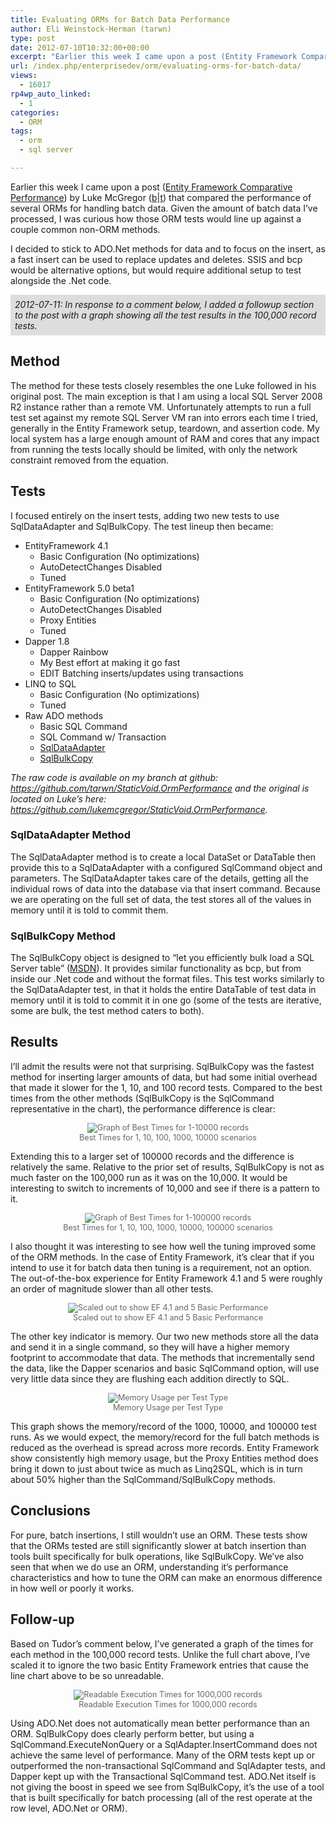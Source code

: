 ```yaml
---
title: Evaluating ORMs for Batch Data Performance
author: Eli Weinstock-Herman (tarwn)
type: post
date: 2012-07-10T10:32:00+00:00
excerpt: "Earlier this week I came upon a post (Entity Framework Comparative Performance) by Luke McGregor that compared the performance of several ORMs for handling batch data. Given the amount of batch data I've processed, I was curious how those ORM tests would line up against a couple common non-ORM methods."
url: /index.php/enterprisedev/orm/evaluating-orms-for-batch-data/
views:
  - 16017
rp4wp_auto_linked:
  - 1
categories:
  - ORM
tags:
  - orm
  - sql server

---
```

Earlier this week I came upon a post ([Entity Framework Comparative Performance][1]) by Luke McGregor ([b][2]|[t][3]) that compared the performance of several ORMs for handling batch data. Given the amount of batch data I&#8217;ve processed, I was curious how those ORM tests would line up against a couple common non-ORM methods.

I decided to stick to ADO.Net methods for data and to focus on the insert, as a fast insert can be used to replace updates and deletes. SSIS and bcp would be alternative options, but would require additional setup to test alongside the .Net code.

<div style="background-color: #dddddd; font-style: italic; padding: .5em; margin: bottom: .5em">
  2012-07-11: In response to a comment below, I added a followup section to the post with a graph showing all the test results in the 100,000 record tests.
</div>

## Method

The method for these tests closely resembles the one Luke followed in his original post. The main exception is that I am using a local SQL Server 2008 R2 instance rather than a remote VM. Unfortunately attempts to run a full test set against my remote SQL Server VM ran into errors each time I tried, generally in the Entity Framework setup, teardown, and assertion code. My local system has a large enough amount of RAM and cores that any impact from running the tests locally should be limited, with only the network constraint removed from the equation.

## Tests

I focused entirely on the insert tests, adding two new tests to use SqlDataAdapter and SqlBulkCopy. The test lineup then became:

  * EntityFramework 4.1 
      * Basic Configuration (No optimizations)
      * AutoDetectChanges Disabled
      * Tuned
  * EntityFramework 5.0 beta1 
      * Basic Configuration (No optimizations)
      * AutoDetectChanges Disabled
      * Proxy Entities
      * Tuned
  * Dapper 1.8 
      * Dapper Rainbow
      * My Best effort at making it go fast
      * EDIT Batching inserts/updates using transactions
  * LINQ to SQL 
      * Basic Configuration (No optimizations)
      * Tuned
  * Raw ADO methods 
      * Basic SQL Command
      * SQL Command w/ Transaction
      * [SqlDataAdapter][4]
      * [SqlBulkCopy][5]

_The raw code is available on my branch at github: <https://github.com/tarwn/StaticVoid.OrmPerformance> and the original is located on Luke&#8217;s here: <https://github.com/lukemcgregor/StaticVoid.OrmPerformance>._

### SqlDataAdapter Method

The SqlDataAdapter method is to create a local DataSet or DataTable then provide this to a SqlDataAdapter with a configured SqlCommand object and parameters. The SqlDataAdapter takes care of the details, getting all the individual rows of data into the database via that insert command. Because we are operating on the full set of data, the test stores all of the values in memory until it is told to commit them.

### SqlBulkCopy Method

The SqlBulkCopy object is designed to &#8220;let you efficiently bulk load a SQL Server table&#8221; ([MSDN][6]). It provides similar functionality as bcp, but from inside our .Net code and without the format files. This test works similarly to the SqlDataAdapter test, in that it holds the entire DataTable of test data in memory until it is told to commit it in one go (some of the tests are iterative, some are bulk, the test method caters to both).

## Results

I&#8217;ll admit the results were not that surprising. SqlBulkCopy was the fastest method for inserting larger amounts of data, but had some initial overhead that made it slower for the 1, 10, and 100 record tests. Compared to the best times from the other methods (SqlBulkCopy is the SqlCommand representative in the chart), the performance difference is clear:

<div style="color: #666666; text-align: center; font-size: 90%">
  <img src="http://www.tiernok.com/LTDBlog/ORM/Graph-1.png" alt="Graph of Best Times for 1-10000 records" /><br /> Best Times for 1, 10, 100, 1000, 10000 scenarios
</div>

Extending this to a larger set of 100000 records and the difference is relatively the same. Relative to the prior set of results, SqlBulkCopy is not as much faster on the 100,000 run as it was on the 10,000. It would be interesting to switch to increments of 10,000 and see if there is a pattern to it.

<div style="color: #666666; text-align: center; font-size: 90%">
  <img src="http://www.tiernok.com/LTDBlog/ORM/Graph-2.png" alt="Graph of Best Times for 1-100000 records" /><br /> Best Times for 1, 10, 100, 1000, 10000, 100000 scenarios
</div>

I also thought it was interesting to see how well the tuning improved some of the ORM methods. In the case of Entity Framework, it&#8217;s clear that if you intend to use it for batch data then tuning is a requirement, not an option. The out-of-the-box experience for Entity Framework 4.1 and 5 were roughly an order of magnitude slower than all other tests.

<div style="color: #666666; text-align: center; font-size: 90%">
  <img src="http://www.tiernok.com/LTDBlog/ORM/Graph-3.png" alt="Scaled out to show EF 4.1 and 5 Basic Performance" /><br /> Scaled out to show EF 4.1 and 5 Basic Performance
</div>

The other key indicator is memory. Our two new methods store all the data and send it in a single command, so they will have a higher memory footprint to accommodate that data. The methods that incrementally send the data, like the Dapper scenarios and basic SqlCommand option, will use very little data since they are flushing each addition directly to SQL.

<div style="color: #666666; text-align: center; font-size: 90%">
  <img src="http://www.tiernok.com/LTDBlog/ORM/Graph-4.png" alt="Memory Usage per Test Type" /><br /> Memory Usage per Test Type
</div>

This graph shows the memory/record of the 1000, 10000, and 100000 test runs. As we would expect, the memory/record for the full batch methods is reduced as the overhead is spread across more records. Entity Framework show consistently high memory usage, but the Proxy Entities method does bring it down to just about twice as much as Linq2SQL, which is in turn about 50% higher than the SqlCommand/SqlBulkCopy methods.

## Conclusions

For pure, batch insertions, I still wouldn&#8217;t use an ORM. These tests show that the ORMs tested are still significantly slower at batch insertion than tools built specifically for bulk operations, like SqlBulkCopy. We&#8217;ve also seen that when we do use an ORM, understanding it&#8217;s performance characteristics and how to tune the ORM can make an enormous difference in how well or poorly it works.

## Follow-up

Based on Tudor&#8217;s comment below, I&#8217;ve generated a graph of the times for each method in the 100,000 record tests. Unlike the full chart above, I&#8217;ve scaled it to ignore the two basic Entity Framework entries that cause the line chart above to be so unreadable. 

<div style="color: #666666; text-align: center; font-size: 90%">
  <img src="http://www.tiernok.com/LTDBlog/ORM/Graph-Followup.png" alt="Readable Execution Times for 1000,000 records" /><br /> Readable Execution Times for 1000,000 records
</div>

Using ADO.Net does not automatically mean better performance than an ORM. SqlBulkCopy does clearly perform better, but using a SqlCommand.ExecuteNonQuery or a SqlAdapter.InsertCommand does not achieve the same level of performance. Many of the ORM tests kept up or outperformed the non-transactional SqlCommand and SqlAdapter tests, and Dapper kept up with the Transactional SqlCommand test. ADO.Net itself is not giving the boost in speed we see from SqlBulkCopy, it&#8217;s the use of a tool that is built specifically for batch processing (all of the rest operate at the row level, ADO.Net or ORM).

 [1]: http://blog.staticvoid.co.nz/2012/03/entity-framework-comparative.html "Entity Framework Comparative Performance at static void; blog"
 [2]: http://blog.staticvoid.co.nz/ "static void; blog"
 [3]: https://twitter.com/staticv0id "staticv0id on twitter"
 [4]: https://github.com/tarwn/StaticVoid.OrmPerformance/blob/master/Harness.SqlCommand/InsertViaDataAdapterConfiguration.cs "Code for the SqlDataAdapter Scenario"
 [5]: https://github.com/tarwn/StaticVoid.OrmPerformance/blob/master/Harness.SqlCommand/InsertSqlBulkConfiguration.cs "Code for the SqlBulkCopy method"
 [6]: http://msdn.microsoft.com/en-us/library/system.data.sqlclient.sqlbulkcopy.aspx "MSDN - SQLBulkCopy"